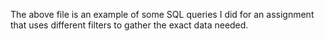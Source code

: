 The above file is an example of some SQL queries I did for an assignment that uses different filters to gather the exact data needed. 
